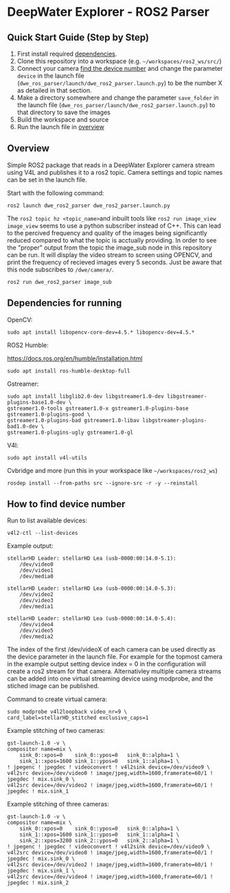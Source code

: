 # DeepWater Explorer - ROS2 Parser

## Quick Start Guide (Step by Step)
1. First install required [dependencies](#dependencies-for-running).
2. Clone this repository into a workspace (e.g. `~/workspaces/ros2_ws/src/`)
3. Connect your camera [find the device number](#how-to-find-device-number) and change the parameter `device` in the launch file (`dwe_ros_parser/launch/dwe_ros2_parser.launch.py`) to be the number X as detailed in that section.
4. Make a directory somewhere and change the parameter `save_folder` in the launch file (`dwe_ros_parser/launch/dwe_ros2_parser.launch.py`) to that directory to save the images
5. Build the workspace and source
6. Run the launch file in [overview](#overview)

## Overview

Simple ROS2 package that reads in a DeepWater Explorer camera stream using V4L and publishes it to a ros2 topic. Camera settings and topic names can be set in the launch file. 

Start with the following command:
```
ros2 launch dwe_ros2_parser dwe_ros2_parser.launch.py
```

The `ros2 topic hz <topic_name>`and inbuilt tools like `ros2 run image_view image_view` seems to use a python subscriber instead of C++. This can lead to the percived frequency and quality of the images being significantly reduced compared to what the topic is acctually providing. In order to see the "proper" output from the topic the image_sub node in this repository can be run. It will display the video stream to screen using OPENCV, and print the frequency of recieved images every 5 seconds. Just be aware that this node subscribes to `/dwe/camera/`.

```
ros2 run dwe_ros2_parser image_sub
```

## Dependencies for running

OpenCV:
```
sudo apt install libopencv-core-dev=4.5.* libopencv-dev=4.5.*
```

ROS2 Humble:

https://docs.ros.org/en/humble/Installation.html
```
sudo apt install ros-humble-desktop-full
```

Gstreamer:
```
sudo apt install libglib2.0-dev libgstreamer1.0-dev libgstreamer-plugins-base1.0-dev \
gstreamer1.0-tools gstreamer1.0-x gstreamer1.0-plugins-base gstreamer1.0-plugins-good \
gstreamer1.0-plugins-bad gstreamer1.0-libav libgstreamer-plugins-bad1.0-dev \
gstreamer1.0-plugins-ugly gstreamer1.0-gl
```

V4l:
```
sudo apt install v4l-utils
```

Cvbridge and more (run this in your workspace like `~/workspaces/ros2_ws`)
```
rosdep install --from-paths src --ignore-src -r -y --reinstall
```


## How to find device number
Run to list available devices:

```
v4l2-ctl --list-devices 
```

Example output:
```
stellarHD Leader: stellarHD Lea (usb-0000:00:14.0-5.1):
	/dev/video0
	/dev/video1
	/dev/media0

stellarHD Leader: stellarHD Lea (usb-0000:00:14.0-5.3):
	/dev/video2
	/dev/video3
	/dev/media1

stellarHD Leader: stellarHD Lea (usb-0000:00:14.0-5.4):
	/dev/video4
	/dev/video5
	/dev/media2

```

The index of the first /dev/videoX of each camera can be used directly as the device parameter in the launch file. For example for the topmost camera in the example output setting device index = 0 in the configuration will create a ros2 stream for that camera. Alternativley multiple camera streams can be added into one virtual streaming device using modprobe, and the stiched image can be published.

Command to create virtual camera:

```
sudo modprobe v4l2loopback video_nr=9 \
card_label=stellarHD_stitched exclusive_caps=1
```

Example stitching of two cameras:
```
gst-launch-1.0 -v \
compositor name=mix \
    sink_0::xpos=0    sink_0::ypos=0   sink_0::alpha=1 \
    sink_1::xpos=1600 sink_1::ypos=0   sink_1::alpha=1 \
! jpegenc ! jpegdec ! videoconvert ! v4l2sink device=/dev/video9 \
v4l2src device=/dev/video0 ! image/jpeg,width=1600,framerate=60/1 ! jpegdec ! mix.sink_0 \
v4l2src device=/dev/video2 ! image/jpeg,width=1600,framerate=60/1 ! jpegdec ! mix.sink_1
```

Example stitching of three cameras:
```
gst-launch-1.0 -v \
compositor name=mix \
    sink_0::xpos=0    sink_0::ypos=0   sink_0::alpha=1 \
    sink_1::xpos=1600 sink_1::ypos=0   sink_1::alpha=1 \
    sink_2::xpos=3200 sink_2::ypos=0   sink_2::alpha=1 \
! jpegenc ! jpegdec ! videoconvert ! v4l2sink device=/dev/video9 \
v4l2src device=/dev/video0 ! image/jpeg,width=1600,framerate=60/1 ! jpegdec ! mix.sink_0 \
v4l2src device=/dev/video2 ! image/jpeg,width=1600,framerate=60/1 ! jpegdec ! mix.sink_1 \
v4l2src device=/dev/video4 ! image/jpeg,width=1600,framerate=60/1 ! jpegdec ! mix.sink_2
```
